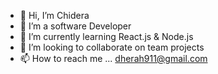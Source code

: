 - 👋 Hi, I’m Chidera
- 👀 I’m a software Developer
- 🌱 I’m currently learning React.js & Node.js
- 💞️ I’m looking to collaborate on team projects
- 📫 How to reach me ... dherah911@gmail.com

<!---
Dherah-77/Dherah-77 is a ✨ special ✨ repository because its `README.md` (this file) appears on your GitHub profile.
You can click the Preview link to take a look at your changes.
--->
